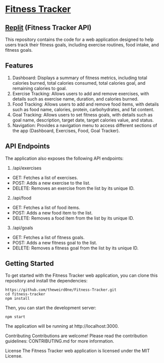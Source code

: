 
# [Fitness Tracker](https://fitness-tracker-gilt.vercel.app/)

## [Replit](https://replit.com/@theweird0ne/Fitness-Tracker-API) (Fitness Tracker API)
This repository contains the code for a web application designed to help users track their fitness goals, including exercise routines, food intake, and fitness goals.

## Features
1. Dashboard: Displays a summary of fitness metrics, including total calories burned, total calories consumed, total calories goal, and remaining calories to goal.
2. Exercise Tracking: Allows users to add and remove exercises, with details such as exercise name, duration, and calories burned.
3. Food Tracking: Allows users to add and remove food items, with details such as food name, calories, protein, carbohydrates, and fat content.
4. Goal Tracking: Allows users to set fitness goals, with details such as goal name, description, target date, target calories value, and status.
5. Navigation: Provides a navigation menu to access different sections of the app (Dashboard, Exercises, Food, Goal Tracker).

## API Endpoints
The application also exposes the following API endpoints:

1. /api/exercises
- GET: Fetches a list of exercises.
- POST: Adds a new exercise to the list.
- DELETE: Removes an exercise from the list by its unique ID.
2. /api/food
- GET: Fetches a list of food items.
- POST: Adds a new food item to the list.
- DELETE: Removes a food item from the list by its unique ID.
3. /api/goals
- GET: Fetches a list of fitness goals.
- POST: Adds a new fitness goal to the list.
- DELETE: Removes a fitness goal from the list by its unique ID.

## Getting Started
To get started with the Fitness Tracker web application, you can clone this repository and install the dependencies:
```
https://github.com/theweird0ne/Fitness-Tracker.git
cd fitness-tracker
npm install
```
Then, you can start the development server:

```
npm start
```
The application will be running at http://localhost:3000.

Contributing
Contributions are welcome! Please read the contribution guidelines: CONTRIBUTING.md for more information.

License
The Fitness Tracker web application is licensed under the MIT License.
